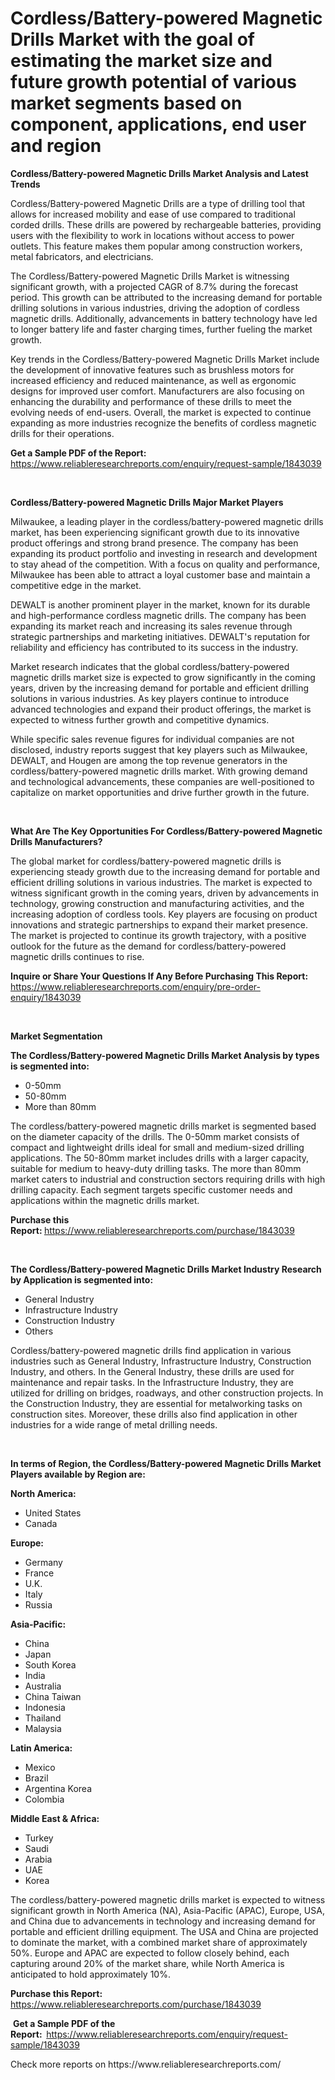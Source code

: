 <p><h1>Cordless/Battery-powered Magnetic Drills Market with the goal of estimating the market size and future growth potential of various market segments based on component, applications, end user and region</h1></p><p><strong>Cordless/Battery-powered Magnetic Drills Market Analysis and Latest Trends</strong></p>
<p><p>Cordless/Battery-powered Magnetic Drills are a type of drilling tool that allows for increased mobility and ease of use compared to traditional corded drills. These drills are powered by rechargeable batteries, providing users with the flexibility to work in locations without access to power outlets. This feature makes them popular among construction workers, metal fabricators, and electricians.</p><p>The Cordless/Battery-powered Magnetic Drills Market is witnessing significant growth, with a projected CAGR of 8.7% during the forecast period. This growth can be attributed to the increasing demand for portable drilling solutions in various industries, driving the adoption of cordless magnetic drills. Additionally, advancements in battery technology have led to longer battery life and faster charging times, further fueling the market growth.</p><p>Key trends in the Cordless/Battery-powered Magnetic Drills Market include the development of innovative features such as brushless motors for increased efficiency and reduced maintenance, as well as ergonomic designs for improved user comfort. Manufacturers are also focusing on enhancing the durability and performance of these drills to meet the evolving needs of end-users. Overall, the market is expected to continue expanding as more industries recognize the benefits of cordless magnetic drills for their operations.</p></p>
<p><strong>Get a Sample PDF of the Report:&nbsp;</strong> <a href="https://www.reliableresearchreports.com/enquiry/request-sample/1843039">https://www.reliableresearchreports.com/enquiry/request-sample/1843039</a></p>
<p>&nbsp;</p>
<p><strong>Cordless/Battery-powered Magnetic Drills Major Market Players</strong></p>
<p><p>Milwaukee, a leading player in the cordless/battery-powered magnetic drills market, has been experiencing significant growth due to its innovative product offerings and strong brand presence. The company has been expanding its product portfolio and investing in research and development to stay ahead of the competition. With a focus on quality and performance, Milwaukee has been able to attract a loyal customer base and maintain a competitive edge in the market.</p><p>DEWALT is another prominent player in the market, known for its durable and high-performance cordless magnetic drills. The company has been expanding its market reach and increasing its sales revenue through strategic partnerships and marketing initiatives. DEWALT's reputation for reliability and efficiency has contributed to its success in the industry.</p><p>Market research indicates that the global cordless/battery-powered magnetic drills market size is expected to grow significantly in the coming years, driven by the increasing demand for portable and efficient drilling solutions in various industries. As key players continue to introduce advanced technologies and expand their product offerings, the market is expected to witness further growth and competitive dynamics.</p><p>While specific sales revenue figures for individual companies are not disclosed, industry reports suggest that key players such as Milwaukee, DEWALT, and Hougen are among the top revenue generators in the cordless/battery-powered magnetic drills market. With growing demand and technological advancements, these companies are well-positioned to capitalize on market opportunities and drive further growth in the future.</p></p>
<p>&nbsp;</p>
<p><strong>What Are The Key Opportunities For Cordless/Battery-powered Magnetic Drills Manufacturers?</strong></p>
<p><p>The global market for cordless/battery-powered magnetic drills is experiencing steady growth due to the increasing demand for portable and efficient drilling solutions in various industries. The market is expected to witness significant growth in the coming years, driven by advancements in technology, growing construction and manufacturing activities, and the increasing adoption of cordless tools. Key players are focusing on product innovations and strategic partnerships to expand their market presence. The market is projected to continue its growth trajectory, with a positive outlook for the future as the demand for cordless/battery-powered magnetic drills continues to rise.</p></p>
<p><strong>Inquire or Share Your Questions If Any Before Purchasing This Report:</strong> <a href="https://www.reliableresearchreports.com/enquiry/pre-order-enquiry/1843039">https://www.reliableresearchreports.com/enquiry/pre-order-enquiry/1843039</a></p>
<p>&nbsp;</p>
<p><strong>Market Segmentation</strong></p>
<p><strong>The Cordless/Battery-powered Magnetic Drills Market Analysis by types is segmented into:</strong></p>
<p><ul><li>0-50mm</li><li>50-80mm</li><li>More than 80mm</li></ul></p>
<p><p>The cordless/battery-powered magnetic drills market is segmented based on the diameter capacity of the drills. The 0-50mm market consists of compact and lightweight drills ideal for small and medium-sized drilling applications. The 50-80mm market includes drills with a larger capacity, suitable for medium to heavy-duty drilling tasks. The more than 80mm market caters to industrial and construction sectors requiring drills with high drilling capacity. Each segment targets specific customer needs and applications within the magnetic drills market.</p></p>
<p><strong>Purchase this Report:&nbsp;</strong><a href="https://www.reliableresearchreports.com/purchase/1843039">https://www.reliableresearchreports.com/purchase/1843039</a></p>
<p>&nbsp;</p>
<p><strong>The Cordless/Battery-powered Magnetic Drills Market Industry Research by Application is segmented into:</strong></p>
<p><ul><li>General Industry</li><li>Infrastructure Industry</li><li>Construction Industry</li><li>Others</li></ul></p>
<p><p>Cordless/battery-powered magnetic drills find application in various industries such as General Industry, Infrastructure Industry, Construction Industry, and others. In the General Industry, these drills are used for maintenance and repair tasks. In the Infrastructure Industry, they are utilized for drilling on bridges, roadways, and other construction projects. In the Construction Industry, they are essential for metalworking tasks on construction sites. Moreover, these drills also find application in other industries for a wide range of metal drilling needs.</p></p>
<p>&nbsp;</p>
<p><strong>In terms of Region, the Cordless/Battery-powered Magnetic Drills Market Players available by Region are:</strong></p>
<p>
    <p> <strong> North America: </strong>
        <ul>
            <li>United States</li>
            <li>Canada</li>
        </ul>
        </p> 
    <p> <strong> Europe: </strong>
        <ul>
            <li>Germany</li>
            <li>France</li>
            <li>U.K.</li>
            <li>Italy</li>
            <li>Russia</li>
        </ul>
        </p> 
    <p> <strong> Asia-Pacific: </strong>
        <ul>
            <li>China</li>
            <li>Japan</li>
            <li>South Korea</li>
            <li>India</li>
            <li>Australia</li>
            <li>China Taiwan</li>
            <li>Indonesia</li>
            <li>Thailand</li>
            <li>Malaysia</li>
        </ul>
        </p> 
    <p> <strong> Latin America: </strong>
        <ul>
            <li>Mexico</li>
            <li>Brazil</li>
            <li>Argentina Korea</li>
            <li>Colombia</li>
        </ul>
        </p> 
    <p> <strong> Middle East & Africa: </strong>
        <ul>
            <li>Turkey</li>
            <li>Saudi</li>
            <li>Arabia</li>
            <li>UAE</li>
            <li>Korea</li>
        </ul>
    </p>
    </p>
<p><p>The cordless/battery-powered magnetic drills market is expected to witness significant growth in North America (NA), Asia-Pacific (APAC), Europe, USA, and China due to advancements in technology and increasing demand for portable and efficient drilling equipment. The USA and China are projected to dominate the market, with a combined market share of approximately 50%. Europe and APAC are expected to follow closely behind, each capturing around 20% of the market share, while North America is anticipated to hold approximately 10%.</p></p>
<p><strong>Purchase this Report: </strong><a href="https://www.reliableresearchreports.com/purchase/1843039">https://www.reliableresearchreports.com/purchase/1843039</a></p>
<p>&nbsp;<strong>Get a Sample PDF of the Report:&nbsp;&nbsp;</strong><a href="https://www.reliableresearchreports.com/enquiry/request-sample/1843039">https://www.reliableresearchreports.com/enquiry/request-sample/1843039</a></p>
<p><strong></strong></p>
<p>Check more reports on https://www.reliableresearchreports.com/</p>